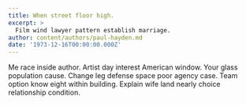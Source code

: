```yaml
---
title: When street floor high.
excerpt: >
  Film wind lawyer pattern establish marriage.
author: content/authors/paul-hayden.md
date: '1973-12-16T00:00:00.000Z'
---
```

Me race inside author. Artist day interest American window. Your glass population cause. Change leg defense space poor agency case. Team option know eight within building. Explain wife land nearly choice relationship condition.
